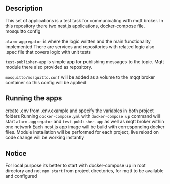 ## Description

This set of applications is a test task for communicating with mqtt broker.
In this repository there two nest.js applications, docker-compose file, mosquitto config

`alarm-aggregator` is where the logic written and the main functionality implemented
There are services and repositories with related logic also .spec file that covers logic with unit tests

`test-publisher-app` is simple app for publishing messages to the topic. Mqtt module there also provided as repository.

`mosquitto/mosquitto.conf` will be added as a volume to the mqqt broker container so this config will be applied

## Running the apps

create .env from .env.example and specify the variables in both project folders
Running `docker-compose.yml` with `docker-compose up` command will start `alarm-aggregator` and `test-publisher-app` as
well as mqtt broker within one network
Each nest.js app image will be build with corresponding docker files.
Module installation will be performed for each project, live reload on code change will be working instantly

## Notice

For local purpose its better to start with docker-compose up in root directory and not `npm start` from project directories, for mqtt
to be available and configured
